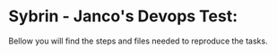 # Sybrin - Janco's Devops Test:

Bellow you will find the steps and files needed to reproduce the tasks. 

